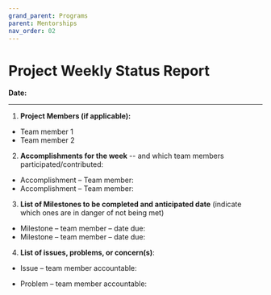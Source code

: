 ```yaml
---
grand_parent: Programs
parent: Mentorships
nav_order: 02
---
```


# Project Weekly Status Report

**Date:**

____



1. **Project Members (if applicable):**
- Team member 1
- Team member 2

2. **Accomplishments for the week** -- and which team members participated/contributed:
- Accomplishment – Team member:
- Accomplishment – Team member:
	


3. **List of Milestones to be completed and anticipated date** (indicate which ones are in danger of not being met) 
- Milestone – team member – date due:
- Milestone – team member – date due:

4. **List of issues, problems, or concern(s)**:

- Issue – team member accountable:

- Problem – team member accountable:
